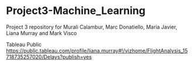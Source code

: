 # Project3-Machine_Learning
Project 3 repository for Murali Calambur, Marc Donatiello, Maria Javier, Liana Murray and Mark Visco


Tableau Public https://public.tableau.com/profile/liana.murray#!/vizhome/FlightAnalysis_15718735257020/Delays?publish=yes
